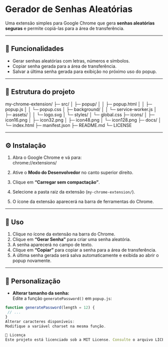 # Gerador de Senhas Aleatórias

Uma extensão simples para Google Chrome que gera **senhas aleatórias seguras** e permite copiá-las para a área de transferência.  

---

## 📝 Funcionalidades

- Gerar senhas aleatórias com letras, números e símbolos.  
- Copiar senha gerada para a área de transferência.  
- Salvar a última senha gerada para exibição no próximo uso do popup.  

---

## 📁 Estrutura do projeto

my-chrome-extension/
├─ src/
│  ├─ popup/
│  │  ├─ popup.html
│  │  ├─ popup.js
│  │  └─ popup.css
│  ├─ background/
│  │  └─ service-worker.js
│  ├─ assets/
│  │  └─ logo.svg
│  └─ styles/
│     └─ global.css
├─ icons/
│  ├─ icon16.png
│  ├─ icon32.png
│  ├─ icon48.png
│  └─ icon128.png
├─ docs/
│  └─ index.html
├─ manifest.json
├─ README.md
└─ LICENSE

---

## ⚙️ Instalação

1. Abra o Google Chrome e vá para:  
chrome://extensions/

2. Ative o **Modo do Desenvolvedor** no canto superior direito.

3. Clique em **“Carregar sem compactação”**.

4. Selecione a pasta raiz da extensão (`my-chrome-extension/`).

5. O ícone da extensão aparecerá na barra de ferramentas do Chrome.

---

## 🚀 Uso

1. Clique no ícone da extensão na barra do Chrome.  
2. Clique em **“Gerar Senha”** para criar uma senha aleatória.  
3. A senha aparecerá no campo de texto.  
4. Clique em **“Copiar”** para copiar a senha para a área de transferência.  
5. A última senha gerada será salva automaticamente e exibida ao abrir o popup novamente.

---

## 🎨 Personalização

- **Alterar tamanho da senha:**  
Edite a função `generatePassword()` em `popup.js`:

```javascript
function generatePassword(length = 12) {
 // ...
}
Alterar caracteres disponíveis:
Modifique a variável charset na mesma função.

📄 Licença
Este projeto está licenciado sob a MIT License. Consulte o arquivo LICENSE para mais detalhes.